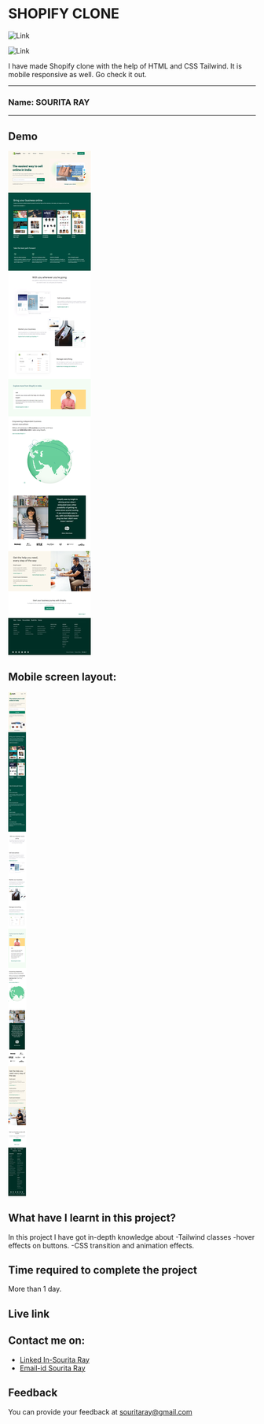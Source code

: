 # SHOPIFY CLONE
![Link](https://img.shields.io/badge/Technology%20Used%3A-HTML%2FCSS-green)

![Link](https://img.shields.io/badge/Framework%20Used%3A-Tailwind-blue)

I have made Shopify clone with the help of HTML and CSS Tailwind. It is mobile responsive as well. Go check it out. 

***
### Name: SOURITA RAY
***
## Demo

![output](output.png)

## Mobile screen layout: 

![mobile screen](mobile%20screen.png)



## What have I learnt in this project?

In this project I have got in-depth knowledge about 
-Tailwind classes
-hover effects on buttons.
-CSS transition and animation effects.

## Time required to complete the project

More than 1 day.

## Live link



## Contact me on:

- [Linked In-Sourita Ray](www.linkedin.com/in/sourita-ray-89bab0212)
- [Email-id Sourita Ray](souritaray@gmail.com)

## Feedback

You can provide your feedback at souritaray@gmail.com